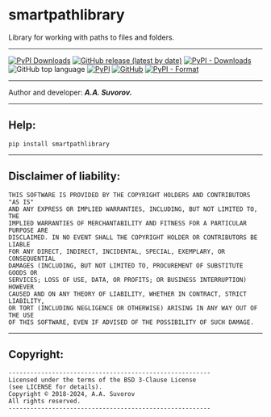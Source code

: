 # smartpathlibrary
Library for working with paths to files and folders.

---

[![PyPI Downloads](https://static.pepy.tech/badge/smartpathlib)](https://pepy.tech/projects/smartpathlib)
[![GitHub release (latest by date)](https://img.shields.io/github/v/release/smartlegionlab/smartpathlibrary)](https://github.com/smartlegionlab/smartpathlibrary/)
[![PyPI - Downloads](https://img.shields.io/pypi/dm/smartpathlibrary?label=pypi%20downloads)](https://pypi.org/project/smartpathlibrary/)
![GitHub top language](https://img.shields.io/github/languages/top/smartlegionlab/smartpathlibrary)
[![PyPI](https://img.shields.io/pypi/v/smartpathlibrary)](https://pypi.org/project/smartpathlibrary)
[![GitHub](https://img.shields.io/github/license/smartlegionlab/smartpathlibrary)](https://github.com/smartlegionlab/smartpathlibrary/blob/master/LICENSE)
[![PyPI - Format](https://img.shields.io/pypi/format/smartpathlibrary)](https://pypi.org/project/smartpathlibrary)

***

Author and developer: ___A.A. Suvorov.___

***

## Help:

`pip install smartpathlibrary`

***

## Disclaimer of liability:

    THIS SOFTWARE IS PROVIDED BY THE COPYRIGHT HOLDERS AND CONTRIBUTORS "AS IS"
    AND ANY EXPRESS OR IMPLIED WARRANTIES, INCLUDING, BUT NOT LIMITED TO, THE
    IMPLIED WARRANTIES OF MERCHANTABILITY AND FITNESS FOR A PARTICULAR PURPOSE ARE
    DISCLAIMED. IN NO EVENT SHALL THE COPYRIGHT HOLDER OR CONTRIBUTORS BE LIABLE
    FOR ANY DIRECT, INDIRECT, INCIDENTAL, SPECIAL, EXEMPLARY, OR CONSEQUENTIAL
    DAMAGES (INCLUDING, BUT NOT LIMITED TO, PROCUREMENT OF SUBSTITUTE GOODS OR
    SERVICES; LOSS OF USE, DATA, OR PROFITS; OR BUSINESS INTERRUPTION) HOWEVER
    CAUSED AND ON ANY THEORY OF LIABILITY, WHETHER IN CONTRACT, STRICT LIABILITY,
    OR TORT (INCLUDING NEGLIGENCE OR OTHERWISE) ARISING IN ANY WAY OUT OF THE USE
    OF THIS SOFTWARE, EVEN IF ADVISED OF THE POSSIBILITY OF SUCH DAMAGE.

***

## Copyright:
    --------------------------------------------------------
    Licensed under the terms of the BSD 3-Clause License
    (see LICENSE for details).
    Copyright © 2018-2024, A.A. Suvorov
    All rights reserved.
    --------------------------------------------------------

